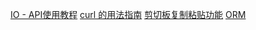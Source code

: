 [IO - API使用教程](http://www.ruanyifeng.com/blog/2016/11/intersectionobserver_api.html)
[curl 的用法指南](https://www.ruanyifeng.com/blog/2019/09/curl-reference.html)
[剪切板复制粘贴功能](https://www.ruanyifeng.com/blog/2021/01/clipboard-api.html)
[ORM](http://www.ruanyifeng.com/blog/2019/02/orm-tutorial.html)

